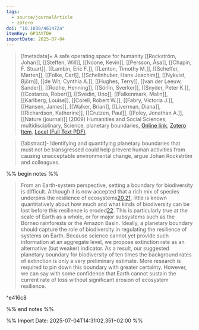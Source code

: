 ```yaml
---
tags:
  - source/journalArticle
  - zotero
doi: "10.1038/461472a"
itemKey: GP3AYTDH
importDate: 2025-07-04
---
```

>[!metadata]+
> A safe operating space for humanity
> [[Rockström, Johan]], [[Steffen, Will]], [[Noone, Kevin]], [[Persson, Åsa]], [[Chapin, F. Stuart]], [[Lambin, Eric F.]], [[Lenton, Timothy M.]], [[Scheffer, Marten]], [[Folke, Carl]], [[Schellnhuber, Hans Joachim]], [[Nykvist, Björn]], [[de Wit, Cynthia A.]], [[Hughes, Terry]], [[van der Leeuw, Sander]], [[Rodhe, Henning]], [[Sörlin, Sverker]], [[Snyder, Peter K.]], [[Costanza, Robert]], [[Svedin, Uno]], [[Falkenmark, Malin]], [[Karlberg, Louise]], [[Corell, Robert W.]], [[Fabry, Victoria J.]], [[Hansen, James]], [[Walker, Brian]], [[Liverman, Diana]], [[Richardson, Katherine]], [[Crutzen, Paul]], [[Foley, Jonathan A.]], 
> [[Nature (journal)]] (2009)
> Humanities and Social Sciences, multidisciplinary, Science, planetary boundaries, 
> [Online link](https://www.nature.com/articles/461472a), [Zotero Item](zotero://select/library/items/GP3AYTDH), [Local (Full Text PDF)](file://C:/Users/aburg/Documents/references/zotero/storage/YX48V5RV/Rockstrom2009_safeoperating.pdf), 

>[!abstract]-
>Identifying and quantifying planetary boundaries that must not be transgressed could help prevent human activities from causing unacceptable environmental change, argue Johan Rockström and colleagues.

%% begin notes %%

>From an Earth-system perspective, setting a boundary for biodiversity is difficult. Although it is now accepted that a rich mix of species underpins the resilience of ecosystems[20](https://www.nature.com/articles/461472a#ref-CR20 "Folke, C. et al. Annu. Rev. Ecol. Evol. Syst. 35, 557–581 (2004)."),[21](https://www.nature.com/articles/461472a#ref-CR21 "Chapin, F. S., III et al. Nature 405, 234–242 (2000)."), little is known quantitatively about how much and what kinds of biodiversity can be lost before this resilience is eroded[22](https://www.nature.com/articles/461472a#ref-CR22 "Purvis, A. & Hector, A. Nature 405, 212–219 (2000)."). This is particularly true at the scale of Earth as a whole, or for major subsystems such as the Borneo rainforests or the Amazon Basin. Ideally, a planetary boundary should capture the role of biodiversity in regulating the resilience of systems on Earth. Because science cannot yet provide such information at an aggregate level, we propose extinction rate as an alternative (but weaker) indicator. As a result, our suggested planetary boundary for biodiversity of ten times the background rates of extinction is only a very preliminary estimate. More research is required to pin down this boundary with greater certainty. However, we can say with some confidence that Earth cannot sustain the current rate of loss without significant erosion of ecosystem resilience.

^e416c8



%% end notes %%

%% Import Date: 2025-07-04T14:31:02.351+02:00 %%

